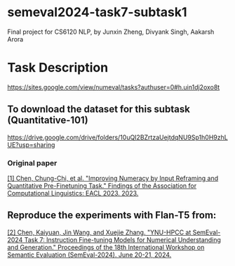 # semeval2024-task7-subtask1
Final project for CS6120 NLP, by Junxin Zheng, Divyank Singh, Aakarsh Arora

# Task Description
https://sites.google.com/view/numeval/tasks?authuser=0#h.uin1dj2oxo8t

## To download the dataset for this subtask (Quantitative-101)
https://drive.google.com/drive/folders/10uQI2BZrtzaUejtdqNU9Sp1h0H9zhLUE?usp=sharing
### Original paper
[[1] Chen, Chung-Chi, et al. "Improving Numeracy by Input Reframing and Quantitative Pre-Finetuning Task." Findings of the Association for Computational Linguistics: EACL 2023. 2023.](https://aclanthology.org/2023.findings-eacl.4/)

## Reproduce the experiments with Flan-T5 from:
[[2] Chen, Kaiyuan, Jin Wang, and Xuejie Zhang. "YNU-HPCC at SemEval-2024 Task 7: Instruction Fine-tuning Models for Numerical Understanding and Generation." Proceedings of the 18th International Workshop on Semantic Evaluation (SemEval-2024). June 20-21, 2024.](https://aclanthology.org/2024.semeval-1.141/)
